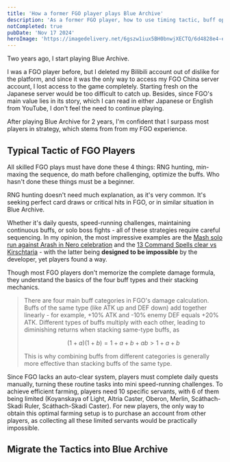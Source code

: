 ```yaml
---
title: 'How a former FGO player plays Blue Archive'
description: 'As a former FGO player, how to use timing tactic, buff optimization, and gacha optimization in Blue Archive.'
notCompleted: true
pubDate: 'Nov 17 2024'
heroImage: 'https://imagedelivery.net/6gszw1iux5BH0bnwjXECTQ/6d4828e4-e61f-4c79-4822-3cfef5800f00/small'
---
```


<link href="https://cdn.jsdelivr.net/npm/katex@0.16.8/dist/katex.min.css" rel="stylesheet">

Two years ago, I start playing Blue Archive. 

I was a FGO player before, but I deleted my Bilibili account out of dislike for the platform, and since it was the only way to access my FGO China server account, I lost access to the game completely. Starting fresh on the Japanese server would be too difficult to catch up. Besides, since FGO's main value lies in its story, which I can read in either Japanese or English from YouTube, I don't feel the need to continue playing.

After playing Blue Archive for 2 years, I'm confident that I surpass most players in strategy, which stems from from my FGO experience.

## Typical Tactic of FGO Players

All skilled FGO plays must have done these 4 things: RNG hunting, min-maxing the sequence, do math before challenging, optimize the buffs. Who hasn't done these things must be a beginner.

RNG hunting doesn't need much explanation, as it's very common. It's seeking perfect card draws or critical hits in FGO, or in similar situation in Blue Archive.

Whether it's daily quests, speed-running challenges, maintaining continuous buffs, or solo boss fights - all of these strategies require careful sequencing. In my opinion, the most impressive examples are the [Mash solo run against Arash in Nero celebration](https://www.youtube.com/watch?v=aBZjzCCJ248) and the [13 Command Spells clear vs Kirschtaria]((https://www.youtube.com/watch?v=yIHW-iOGbQ0)) - with the latter being **designed to be impossible** by the developer, yet players found a way.

Though most FGO players don't memorize the complete damage formula, they understand the basics of the four buff types and their stacking mechanics.

> There are four main buff categories in FGO's damage calculation. Buffs of the same type (like ATK up and DEF down) add together linearly - for example, +10% ATK and -10% enemy DEF equals +20% ATK. Different types of buffs multiply with each other, leading to diminishing returns when stacking same-type buffs, as 
> 
> $$(1+a)(1+b)=1+a+b+ab>1+a+b$$ 
> 
> This is why combining buffs from different categories is generally more effective than stacking buffs of the same type.

Since FGO lacks an auto-clear system, players must complete daily quests manually, turning these routine tasks into mini speed-running challenges. To achieve efficient farming, players need 10 specific servants, with 6 of them being limited (Koyanskaya of Light, Altria Caster, Oberon, Merlin, Scáthach-Skadi Ruler, Scáthach-Skadi Caster). For new players, the only way to obtain this optimal farming setup is to purchase an account from other players, as collecting all these limited servants would be practically impossible.

## Migrate the Tactics into Blue Archive

